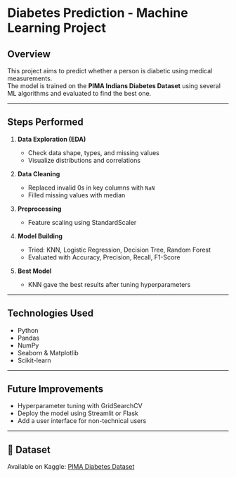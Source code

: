# Diabetes Prediction - Machine Learning Project

## Overview
This project aims to predict whether a person is diabetic using medical measurements.  
The model is trained on the **PIMA Indians Diabetes Dataset** using several ML algorithms and evaluated to find the best one.

---

## Steps Performed

1. **Data Exploration (EDA)**
   - Check data shape, types, and missing values
   - Visualize distributions and correlations

2. **Data Cleaning**
   - Replaced invalid 0s in key columns with `NaN`
   - Filled missing values with median

3. **Preprocessing**
   - Feature scaling using StandardScaler

4. **Model Building**
   - Tried: KNN, Logistic Regression, Decision Tree, Random Forest
   - Evaluated with Accuracy, Precision, Recall, F1-Score

5. **Best Model**
   - KNN gave the best results after tuning hyperparameters

---

## Technologies Used

- Python
- Pandas
- NumPy
- Seaborn & Matplotlib
- Scikit-learn

---

## Future Improvements
- Hyperparameter tuning with GridSearchCV
- Deploy the model using Streamlit or Flask
- Add a user interface for non-technical users

---

## 📎 Dataset
Available on Kaggle: [PIMA Diabetes Dataset](https://www.kaggle.com/datasets/uciml/pima-indians-diabetes-database)
